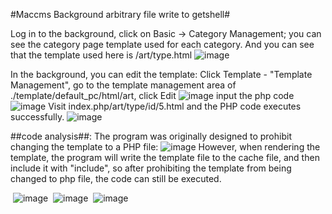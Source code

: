 #Maccms Background arbitrary file write to getshell#

Log in to the background, click on Basic -> Category Management; you can see the category page template used for each category. 
And you can see that the template used here is /art/type.html
![image](https://github.com/guobaoyou/vul_environment/blob/master/maccms10_getshell/images/1.png)

In the background, you can edit the template: Click Template - "Template Management", 
go to the template management area of ./template/default_pc/html/art, click Edit
![image](https://github.com/guobaoyou/vul_environment/blob/master/maccms10_getshell/images/2.png)
input the php code
![image](https://github.com/guobaoyou/vul_environment/blob/master/maccms10_getshell/images/3.png)
Visit index.php/art/type/id/5.html and the PHP code executes successfully.
![image](https://github.com/guobaoyou/vul_environment/blob/master/maccms10_getshell/images/4.png)

##code analysis##:
The program was originally designed to prohibit changing the template to a PHP file:
![image](https://github.com/guobaoyou/vul_environment/blob/master/maccms10_getshell/images/7.png)
However, when rendering the template, the program will write the template file to the cache file,
and then include it with "include", so after prohibiting the template from being changed to php file, the code can still be executed.

 ![image](https://github.com/guobaoyou/vul_environment/blob/master/maccms10_getshell/images/8.png)
 ![image](https://github.com/guobaoyou/vul_environment/blob/master/maccms10_getshell/images/6.png)
 ![image](https://github.com/guobaoyou/vul_environment/blob/master/maccms10_getshell/images/5.png)
